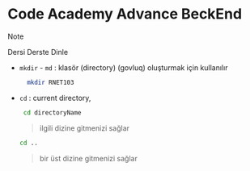 # Code Academy Advance BeckEnd

>[!NOTE]
>Dersi Derste Dinle


- `mkdir` - `md` : klasör (directory) (govluq) oluşturmak için kullanılır
  
  ```bash
    mkdir RNET103
  ``` 

- `cd` : current directory,
  

   ```bash
    cd directoryName
   ```
   > ilgili dizine gitmenizi sağlar

   ```bash
   cd .. 
   ```
   > bir üst dizine gitmenizi sağlar